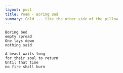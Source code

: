 ```yaml
---
layout: post
title: Poem - Boring Bed
summary: Cold ... like the other side of the pillow
---
```


    Boring bed
    empty spread
    One lays down
    nothing said

    A beast waits long
    for their soul to return
    Until that time
    no fire shall burn
